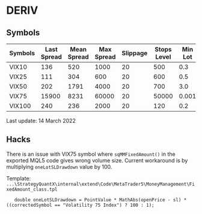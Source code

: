 # DERIV

## Symbols

| Symbols | Last Spread | Mean Spread | Max Spread | Slippage | Stops Level | Min Lot | Max Lot | Lot Step | Volume Limit |
|---------|-------------|-------------|------------|----------|-------------|---------|---------|----------|--------------|
| VIX10   | 136         | 520         | 1000       | 20       | 500         | 0.3     | 100     | 0.01     | 500          |
| VIX25   | 111         | 304         | 600        | 20       | 600         | 0.5     | 100     | 0.01     | 600          |
| VIX50   | 202         | 1791        | 4000       | 20       | 700         | 3.0     | 1000    | 0.01     | 3000         |
| VIX75   | 15900       | 8231        | 60000      | 20       | 50000       | 0.001   | 1       | 0.001    | 2            |
| VIX100  | 240         | 236         | 2000       | 20       | 120         | 0.2     | 50      | 0.01     | 100          |

Last update: 14 March 2022

## Hacks

There is an issue with VIX75 symbol where `sqMMFixedAmount()` in the exported MQL5 code gives wrong volume size. Current workaround is by multiplying `oneLotSLDrawdown` value by 100. 

Template: `...\StrategyQuantX\internal\extend\Code\MetaTrader5\MoneyManagement\FixedAmount_class.tpl`

```mql5
   double oneLotSLDrawdown = PointValue * MathAbs(openPrice - sl) * ((correctedSymbol == "Volatility 75 Index") ? 100 : 1);
```

